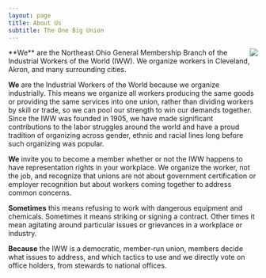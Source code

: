 ```yaml
---
layout: page
title: About Us
subtitle: The One Big Union
---
```

<img style="float: right;" src="/CleWW/img/three_fist.jpg">
**We** are the Northeast Ohio General Membership Branch of the Industrial Workers of the World (IWW). We organize workers in Cleveland, Akron, and many surrounding cities. 

**We** are the Industrial Workers of the World because we organize industrially. This means we organize all workers producing the same goods or providing the same services into one union, rather than dividing workers by skill or trade, so we can pool our strength to win our demands together. Since the IWW was founded in 1905, we have made significant contributions to the labor struggles around the world and have a proud tradition of organizing across gender, ethnic and racial lines long before such organizing was popular.

**We** invite you to become a member whether or not the IWW happens to have representation rights in your workplace. We organize the worker, not the job, and recognize that unions are not about government certification or employer recognition but about workers coming together to address common concerns.

**Sometimes** this means refusing to work with dangerous equipment and chemicals. Sometimes it means striking or signing a contract. Other times it mean agitating around particular issues or grievances in a workplace or industry.

**Because** the IWW is a democratic, member-run union, members decide what issues to address, and which tactics to use and we directly vote on office holders, from stewards to national offices.